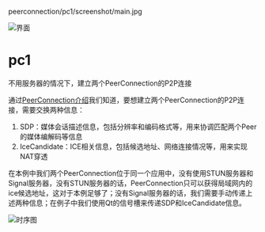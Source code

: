 [PeerConnection-introduce]: https://github.com/barry-ran/learn_webrtc/blob/master/doc/webrtc%20native%E5%AD%A6%E4%B9%A0%EF%BC%9APeerConnection%E4%BB%8B%E7%BB%8D.md

[pc1-image]: https://raw.githubusercontent.com/barry-ran/learn_webrtc/master/examples/
peerconnection/pc1/screenshot/main.jpg

[pc1-sequence-image]: https://raw.githubusercontent.com/barry-ran/learn_webrtc/master/doc/image/pc1.jpg

![界面][pc1-image]

# pc1
不用服务器的情况下，建立两个PeerConnection的P2P连接

通过[PeerConnection介绍][PeerConnection-introduce]我们知道，要想建立两个PeerConnection的P2P连接，需要交换两种信息：
1. SDP：媒体会话描述信息，包括分辨率和编码格式等，用来协调匹配两个Peer的媒体编解码等信息
2. IceCandidate：ICE相关信息，包括候选地址、网络连接情况等，用来实现NAT穿透

在本例中我们两个PeerConnection位于同一个应用中，没有使用STUN服务器和Signal服务器，没有STUN服务器的话，PeerConnection只可以获得局域网内的ice候选地址，这对于本例足够了；没有Signal服务器的话，我们需要手动传递上述两种信息；在例子中我们使用Qt的信号槽来传递SDP和IceCandidate信息。

![时序图][pc1-sequence-image]

